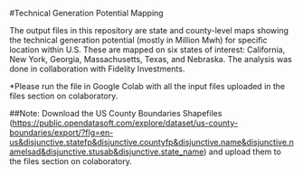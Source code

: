 #Technical Generation Potential Mapping

The output files in this repository are state and county-level maps showing the technical generation potential (mostly in Million Mwh) for specific location within U.S. 
These are mapped on six states of interest: California, New York, Georgia, Massachusetts, Texas, and Nebraska. The analysis was done in collaboration with Fidelity Investments. 


*Please run the file in Google Colab with all the input files uploaded in the files section on colaboratory.

##Note: Download the US County Boundaries Shapefiles (https://public.opendatasoft.com/explore/dataset/us-county-boundaries/export/?flg=en-us&disjunctive.statefp&disjunctive.countyfp&disjunctive.name&disjunctive.namelsad&disjunctive.stusab&disjunctive.state_name) and upload them to the files section on colaboratory.
